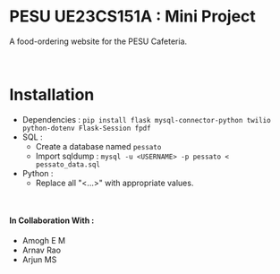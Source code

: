 # PESU UE23CS151A : Mini Project

A food-ordering website for the PESU Cafeteria.

<br>

# Installation

- Dependencies : `pip install flask mysql-connector-python twilio python-dotenv Flask-Session fpdf`
- SQL :
    - Create a database named `pessato`
    - Import sqldump : `mysql -u <USERNAME> -p pessato < pessato_data.sql`
- Python :
    - Replace all "<...>" with appropriate values.

<br>

#### In Collaboration With :
- Amogh E M
- Arnav Rao
- Arjun MS

